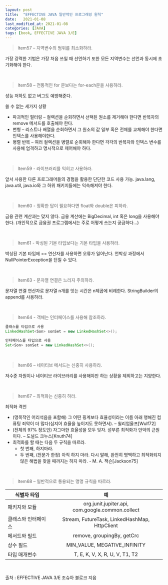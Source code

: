 ```yaml
---
layout: post
title:  "EFFECTIVE JAVA 일반적인 프로그래밍 원칙"
date:   2021-01-08
last_modified_at: 2021-01-08
categories: [JAVA]
tags: [book, EFFECTIVE JAVA 3/E]
---
```


>Item57 – 지역변수의 범위를 최소화하라.

가장 강력한 기법은 가장 처음 쓰일 때 선언하기 또한 모든 지역변수는 선언과 동시에 초기화해야 한다.

<br/>

>Item58 – 전통적인 for 문보다는 for-each문을 사용하라.  

성능 저하도 없고 버그도 예방해준다.

쓸 수 없는 세가지 상황

- 파괴적인 필터링 – 컬렉션을 순회하면서 선택된 원소를 제거해야 한다면 반복자의 remove 메서드를 호출해야 한다.
- 변형 – 리스트나 배열을 순회하면서 그 원소의 값 일부 혹은 전체를 교체해야 한다면 인덱스를 사용해야한다.
- 병렬 반복 – 여러 컬렉션을 병렬로 순회해야 한다면 각각의 반복자와 인덱스 변수를 사용해 엄격하고 명시적으로 제어해야 하다.

<br/>

>Item59 - 라이브러리를 익히고 사용하라.  

앞서 사용한 다른 프로그래머들의 경험을 활용한 단단한 코드 사용 가능. java.lang, java.util, java.io와 그 하위 패키지들에는 익숙해져야 한다.

<br/>

>Item60 - 정확한 답이 필요하다면 float와 double은 피하라.

금융 관련 계산과는 맞지 않다. 금융 계산에는 BigDecimal, int 혹은 long을 사용해야한다.
(개인적으로 금융권 프로그램에서는 주로 어떻게 쓰는지 궁금하다...)

<br/>

>Item61 - 박싱된 기본 타입보다는 기본 타입을 사용하라.

박싱된 기본 타입에 == 연산자를 사용하면 오류가 일어난다. 언박싱 과정에서 NullPointerException을 던질 수 있다.

<br/>

>Item63 - 문자열 연결은 느리지 주의하라.

문자열 연결 연산자로 문자열 n개를 잇는 시간은 n제곱에 비례한다. StringBuilder의 append를 사용하라.

<br/>

>Item64 - 객체는 인터페이스를 사용해 참조하라.

```java
클래스를 타입으로 사용
LinkedHashSet<Son> sonSet = new LinkedHashSet<>();

인터페이스를 타입으로 사용
Set<Son> sonSet = new LinkedHashSet<>();
```

<br/>

>Item66 – 네이티브 메서드는 신중히 사용하라.

저수준 자원이나 네이티브 라이브러리를 사용해야만 하는 상황을 제외하고는 지양한다.

<br/>

>Item67 – 최적화는 신중히 하라.

최적화 격언
- (맹목적인 어리석음을 포함해) 그 어떤 핑계보다 효율성이라는 이름 아래 행해진 컴퓨팅 죄악이 더 많다(심지어 효율을 높이지도 못하면서). – 윌리엄울프[Wulf72]
- (전체의 97% 정도인) 자그마한 효율성을 모두 잊자. 섣부른 최적화가 만악의 근원이다. – 도널드 크누스[Knuth74]
- 최적화를 할 때는 다음 두 규칙을 따르라.
  - 첫 번째, 하지마라.
  - 두 번째, (전문가 한정) 아직 하지 마라. 다시 말해, 완전히 명백하고 최적화되지 않은 해법을 찾을 때까지는 하지 마라. - M. A. 잭슨[Jackson75]

<br/>

>Item68 – 일반적으로 통용되는 명명 규칙을 따르라.

|식별자 타입  | 예 |
|---|:---:|
| 패키지와 모듈  | org.junit.jupiter.api, com.google.common.collect |
| 클래스와 인터페이스  | Stream, FutureTask, LinkedHashMap, HttpClient |
| 메서드와 필드  | remove, groupingBy, getCrc |
| 상수 필드  | MIN_VALUE, MEGATIVE_INFINITY|
| 타입 매개변수 | T, E, K, V, X, R, U, V, T1, T2 |

<br/>

출처 : EFFECTIVE JAVA 3/E 조슈아 블로크 지음

<br/>